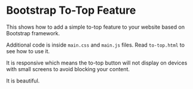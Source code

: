 Bootstrap To-Top Feature
========================

This shows how to add a simple to-top feature to your website based on Bootstrap framework.

Additional code is inside `main.css` and `main.js` files. Read `to-top.html` to see how to use it.

It is responsive which means the to-top button will not display on devices with small screens to avoid blocking your content.

It is beautiful.

